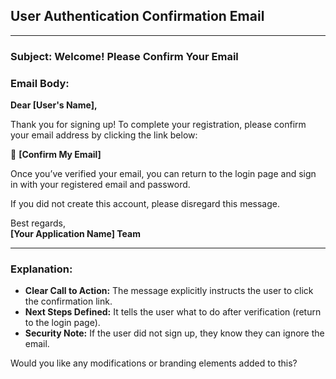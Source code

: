 ## **User Authentication Confirmation Email**  
---  

### **Subject:** Welcome! Please Confirm Your Email  

### **Email Body:**  
**Dear [User's Name],**  

Thank you for signing up! To complete your registration, please confirm your email address by clicking the link below:  

🔗 **[Confirm My Email]**  

Once you’ve verified your email, you can return to the login page and sign in with your registered email and password.  

If you did not create this account, please disregard this message.  

Best regards,  
**[Your Application Name] Team**  

---  

### **Explanation:**  
- **Clear Call to Action:** The message explicitly instructs the user to click the confirmation link.  
- **Next Steps Defined:** It tells the user what to do after verification (return to the login page).  
- **Security Note:** If the user did not sign up, they know they can ignore the email.  

Would you like any modifications or branding elements added to this?  
